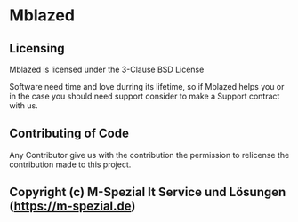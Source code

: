 # Mblazed

## Licensing

Mblazed is licensed under the 3-Clause BSD License

Software need time and love durring its lifetime,
so if Mblazed helps you or in the case you should
need support consider to make a Support contract with us.  


## Contributing of Code

Any Contributor give us with the contribution the permission to relicense the contribution made to this project.

## Copyright (c) M-Spezial It Service und Lösungen (https://m-spezial.de)
